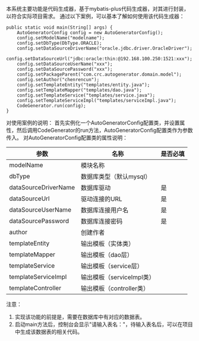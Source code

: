 本系统主要功能是代码生成器，基于mybatis-plus代码生成器，对其进行封装，以符合实际项目需求。
通过以下案例，可以基本了解如何使用该代码生成器：
```
public static void main(String[] args) {
    AutoGeneratorConfig config = new AutoGeneratorConfig();
    config.setModelName("modelname");
    config.setDbType(DbType.ORACLE);
    config.setDataSourceDriverName("oracle.jdbc.driver.OracleDriver");
    config.setDataSourceUrl("jdbc:oracle:thin:@192.168.100.250:1521:xxx");
    config.setDataSourceUserName("xxx");
    config.setDataSourcePassword("xxx");
    config.setPackageParent("com.crc.autogenerator.domain.model");
    config.setAuthor("chenrencun");
    config.setTemplateEntity("templates/entity.java");
    config.setTemplateMapper("templates/dao.java");
    config.setTemplateService("templates/service.java");
    config.setTemplateServiceImpl("templates/serviceImpl.java");
    CodeGenerator.run(config);
}
```
对使用案例的说明：
    首先实例化一个AutoGeneratorConfig配置类，并设置属性，然后调用CodeGenerator的run方法，AutoGeneratorConfig配置类作为参数传入。
对AutoGeneratorConfig配置类的属性说明：

参数	|  名称  |   是否必填
 ---- | ----- | ------
modelName	  |          模块名称	
dbType	      |          数据库类型（默认mysql）	
dataSourceDriverName |	数据库驱动	         |         是
dataSourceUrl	     |   驱动连接的URL	      |        是
dataSourceUserName	 |   数据库连接用户名	    |        是
dataSourcePassword	 |   数据库连接密码	     |           是
author	              |  创建作者	
templateEntity	      |  输出模板（实体类）	
templateMapper	      |  输出模板（dao层）	
templateService	      |  输出模板（service层）	
templateServiceImpl	  |  输出模板（serviceImpl类）	
templateController	   | 输出模板（controller类）	

注意：
1.	实现该功能的前提是，需要在数据库中有对应的数据表。
2.	启动main方法后，控制台会显示"请输入表名："，待输入表名后，可以在项目中生成该数据表的相关代码。
